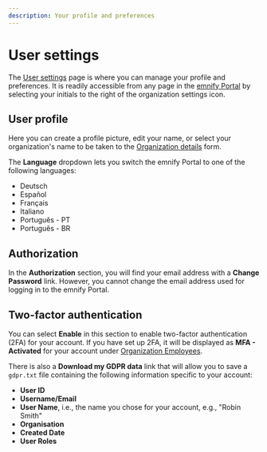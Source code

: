 ```yaml
---
description: Your profile and preferences
---
```


# User settings

The [User settings](https://portal.emnify.com/user-settings) page is where you can manage your profile and preferences.
It is readily accessible from any page in the [emnify Portal](https://portal.emnify.com/) by selecting your initials to the right of the organization settings icon.

## User profile

Here you can create a profile picture, edit your name, or select your organization's name to be taken to the [Organization details](https://portal.emnify.com/organisation-settings/details) form.

The **Language** dropdown lets you switch the emnify Portal to one of the following languages:

- Deutsch
- Español
- Français
- Italiano
- Português - PT
- Português - BR

## Authorization

In the **Authorization** section, you will find your email address with a **Change Password** link.
However, you cannot change the email address used for logging in to the emnify Portal.


## Two-factor authentication

You can select **Enable** in this section to enable two-factor authentication (2FA) for your account.
If you have set up 2FA, it will be displayed as **MFA - Activated** for your account under [Organization Employees](https://portal.emnify.com/organisation-settings/users).

There is also a **Download my GDPR data** link that will allow you to save a `gdpr.txt` file containing the following information specific to your account:

- **User ID**
- **Username/Email**
- **User Name**, i.e., the name you chose for your account, e.g., "Robin Smith"
- **Organisation**
- **Created Date** 
- **User Roles**
